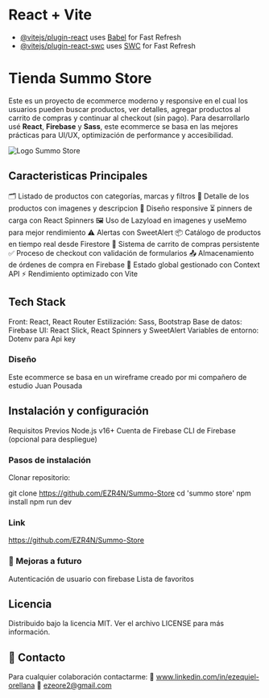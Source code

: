# React + Vite
- [@vitejs/plugin-react](https://github.com/vitejs/vite-plugin-react/blob/main/packages/plugin-react/README.md) uses [Babel](https://babeljs.io/) for Fast Refresh
- [@vitejs/plugin-react-swc](https://github.com/vitejs/vite-plugin-react-swc) uses [SWC](https://swc.rs/) for Fast Refresh

# Tienda Summo Store 

Este es un proyecto de ecommerce moderno y responsive en el cual los usuarios pueden buscar productos, ver detalles, agregar productos al carrito de compras y continuar al checkout (sin pago). Para desarrollarlo usé **React**, **Firebase** y **Sass**, este ecommerce se basa en las mejores prácticas para UI/UX, optimización de performance y accesibilidad.

![Logo Summo Store](./public/assets/imagenes/Screenshot_10.png)
## Caracteristicas Principales
🗂️ Listado de productos con categorías, marcas y filtros
📝 Detalle de los productos con imagenes y descripcion
📱 Diseño responsive
⏳ pinners de carga con React Spinners
🖼️ Uso de Lazyload en imagenes y useMemo para mejor rendimiento
⚠️ Alertas con SweetAlert
📦 Catálogo de productos en tiempo real desde Firestore
🛒 Sistema de carrito de compras persistente
✅ Proceso de checkout con validación de formularios
📤 Almacenamiento de órdenes de compra en Firebase
🔄 Estado global gestionado con Context API
⚡ Rendimiento optimizado con Vite

## Tech Stack
Front: React, React Router
Estilización: Sass, Bootstrap
Base de datos: Firebase
UI: React Slick, React Spinners y SweetAlert
Variables de entorno: Dotenv para Api key


### Diseño
Este ecommerce se basa en un wireframe creado por mi compañero de estudio Juan Pousada

## Instalación y configuración 

Requisitos Previos
Node.js v16+
Cuenta de Firebase
CLI de Firebase (opcional para despliegue)

### Pasos de instalación
Clonar repositorio:

git clone https://github.com/EZR4N/Summo-Store
cd 'summo store'
npm install
npm run dev

### Link
https://github.com/EZR4N/Summo-Store


### 🚧 Mejoras a futuro
Autenticación de usuario con firebase 
Lista de favoritos

## Licencia 
Distribuido bajo la licencia MIT. Ver el archivo LICENSE para más información.

## 📩 Contacto
Para cualquier colaboración contactarme:
💼 www.linkedin.com/in/ezequiel-orellana
📩 ezeore2@gmail.com
